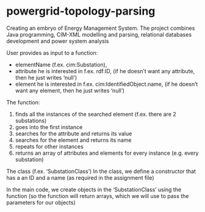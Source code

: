 # powergrid-topology-parsing
Creating an embryo of Energy Management System. The project combines Java programming, CIM-XML modelling and parsing, relational databases development and power system analysis

User provides as input to a function: 
-	elementName (f.ex. cim:Substation), 
-	attribute he is interested in f.ex. rdf:ID, (if he doesn’t want any attribute, then he just writes ‘null’)
-	element he is interested in f.ex. cim:IdentifiedObject.name, (if he doesn’t want any element, then he just writes ‘null’)

The function:
1)	finds all the instances of the searched element (f.ex. there are 2 substations)
2)	goes into the first instance
3)	searches for the attribute and returns its value 
4)	searches for the element and returns its name
5)	repeats for other instances
6)	returns an array of attributes and elements for every instance (e.g. every substation)

The class (f.ex. ‘SubstationClass’)
In the class, we define a constructor that has a an ID and a name (as required in the assignment file)

In the main code, we create objects in the ‘SubstationClass’ using the function (so the function will return arrays, which we will use to pass the parameters for our objects)
